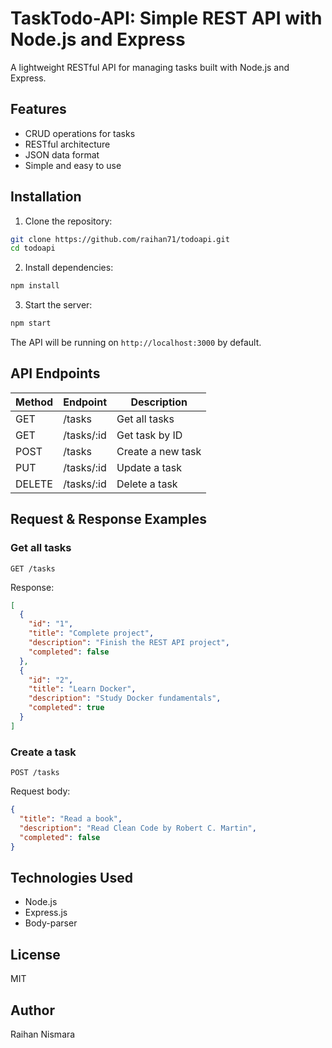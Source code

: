 # TaskTodo-API: Simple REST API with Node.js and Express

A lightweight RESTful API for managing tasks built with Node.js and Express.

## Features

- CRUD operations for tasks
- RESTful architecture
- JSON data format
- Simple and easy to use

## Installation

1. Clone the repository:

```bash
git clone https://github.com/raihan71/todoapi.git
cd todoapi
```

2. Install dependencies:

```bash
npm install
```

3. Start the server:

```bash
npm start
```

The API will be running on `http://localhost:3000` by default.

## API Endpoints

| Method | Endpoint   | Description       |
| ------ | ---------- | ----------------- |
| GET    | /tasks     | Get all tasks     |
| GET    | /tasks/:id | Get task by ID    |
| POST   | /tasks     | Create a new task |
| PUT    | /tasks/:id | Update a task     |
| DELETE | /tasks/:id | Delete a task     |

## Request & Response Examples

### Get all tasks

```
GET /tasks
```

Response:

```json
[
  {
    "id": "1",
    "title": "Complete project",
    "description": "Finish the REST API project",
    "completed": false
  },
  {
    "id": "2",
    "title": "Learn Docker",
    "description": "Study Docker fundamentals",
    "completed": true
  }
]
```

### Create a task

```
POST /tasks
```

Request body:

```json
{
  "title": "Read a book",
  "description": "Read Clean Code by Robert C. Martin",
  "completed": false
}
```

## Technologies Used

- Node.js
- Express.js
- Body-parser

## License

MIT

## Author

Raihan Nismara
